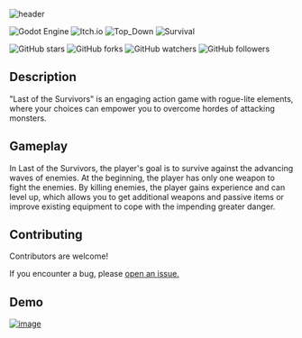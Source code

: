 
![header](https://github.com/imitatehappiness/GDLastOfTheSurvivors/assets/79199956/25be2e2a-028d-402a-a16f-7e3a310835fd)

![Godot Engine](https://img.shields.io/badge/GODOT-094047.svg?style=for-the-badge&logo=godot-engine&Color=EEE&logoColor=EEE)
![Itch.io](https://img.shields.io/badge/Itch.IO-094047.svg?style=for-the-badge&logo=Itch.io&logoColor=white&Color=EEE)
![Top_Down](https://img.shields.io/badge/Top_Down-094047?style=for-the-badge&logo=GitHub-Sponsors&logoColor=EEE&Color=EEE)
![Survival](https://img.shields.io/badge/Survival-094047?style=for-the-badge&logo=GitHub-Sponsors&logoColor=EEE&Color=EEE)

![GitHub stars](https://img.shields.io/github/stars/imitatehappiness/GDLastOfTheSurvivors?style=social)
![GitHub forks](https://img.shields.io/github/forks/imitatehappiness/GDLastOfTheSurvivors?style=social)
![GitHub watchers](https://img.shields.io/github/watchers/imitatehappiness/GDLastOfTheSurvivors?style=social)
![GitHub followers](https://img.shields.io/github/followers/imitatehappiness?style=social)

## Description
"Last of the Survivors" is an engaging action game with rogue-lite elements, where your choices can empower you to overcome hordes of attacking monsters. 

## Gameplay

In Last of the Survivors, the player's goal is to survive against the advancing waves of enemies. At the beginning, the player has only one weapon to fight the enemies. By killing enemies, the player gains experience and can level up, which allows you to get additional weapons and passive items or improve existing equipment to cope with the impending greater danger.

## Contributing
Contributors are welcome!

If you encounter a bug, please  [open an issue.](https://github.com/imitatehappiness/GDLastOfTheSurvivors/issues/new)



## Demo
<a href="https://imitatehappiness.itch.io/last-of-the-survivors">
  <img src="https://github.com/imitatehappiness/GDLastOfTheSurvivors/assets/79199956/68036dbb-dff8-4754-b10c-2ea11307b884" alt="image">
</a>
